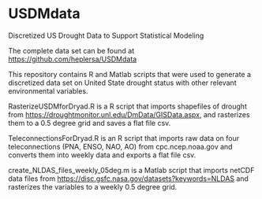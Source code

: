 # USDMdata
Discretized US Drought Data to Support Statistical Modeling

The complete data set can be found at https://github.com/heplersa/USDMdata

This repository contains R and Matlab scripts that were used to generate a discretized data set on United State drought status with other relevant environmental variables.

RasterizeUSDMforDryad.R is a R script that imports shapefiles of drought from https://droughtmonitor.unl.edu/DmData/GISData.aspx, and rasterizes them to a 0.5 degree grid and saves a flat file csv.

TeleconnectionsForDryad.R is an R script that imports raw data on four teleconnections (PNA, ENSO, NAO, AO) from cpc.ncep.noaa.gov and converts them into weekly data and exports a flat file csv.

create_NLDAS_files_weekly_05deg.m is a Matlab script that imports netCDF data files from https://disc.gsfc.nasa.gov/datasets?keywords=NLDAS and rasterizes the variables to a weekly 0.5 degree grid.
